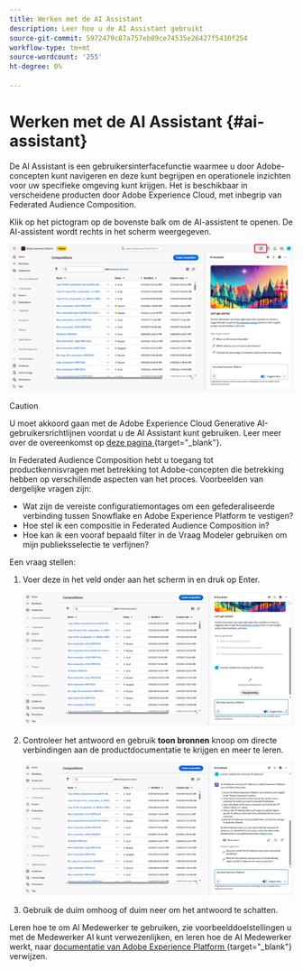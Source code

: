 ```yaml
---
title: Werken met de AI Assistant
description: Leer hoe u de AI Assistant gebruikt
source-git-commit: 5972479c87a757eb09ce74535e26427f5410f254
workflow-type: tm+mt
source-wordcount: '255'
ht-degree: 0%

---
```


# Werken met de AI Assistant {#ai-assistant}

De AI Assistant is een gebruikersinterfacefunctie waarmee u door Adobe-concepten kunt navigeren en deze kunt begrijpen en operationele inzichten voor uw specifieke omgeving kunt krijgen. Het is beschikbaar in verscheidene producten door Adobe Experience Cloud, met inbegrip van Federated Audience Composition.

Klik op het pictogram op de bovenste balk om de AI-assistent te openen. De AI-assistent wordt rechts in het scherm weergegeven.

![](assets/do-not-localize/ai-assistant-open.png)


>[!CAUTION]
>
>U moet akkoord gaan met de Adobe Experience Cloud Generative AI-gebruikersrichtlijnen voordat u de AI Assistant kunt gebruiken. Leer meer over de overeenkomst op [ deze pagina ](https://experienceleague.adobe.com/en/docs/experience-platform/ai-assistant/home){target="_blank"}.

In Federated Audience Composition hebt u toegang tot productkennisvragen met betrekking tot Adobe-concepten die betrekking hebben op verschillende aspecten van het proces. Voorbeelden van dergelijke vragen zijn:

* Wat zijn de vereiste configuratiemontages om een gefederaliseerde verbinding tussen Snowflake en Adobe Experience Platform te vestigen?
* Hoe stel ik een compositie in Federated Audience Composition in?
* Hoe kan ik een vooraf bepaald filter in de Vraag Modeler gebruiken om mijn publieksselectie te verfijnen?

Een vraag stellen:

1. Voer deze in het veld onder aan het scherm in en druk op Enter.

   ![](assets/do-not-localize/ai-assistant-ask.png)

1. Controleer het antwoord en gebruik **toon bronnen** knoop om directe verbindingen aan de productdocumentatie te krijgen en meer te leren.

   ![](assets/do-not-localize/ai-assistant-answer.png)

1. Gebruik de duim omhoog of duim neer om het antwoord te schatten.

Leren hoe te om AI Medewerker te gebruiken, zie voorbeelddoelstellingen u met de Medewerker AI kunt verwezenlijken, en leren hoe de AI Medewerker werkt, naar [ documentatie van Adobe Experience Platform ](https://experienceleague.adobe.com/en/docs/experience-platform/ai-assistant/home){target="_blank"} verwijzen.
